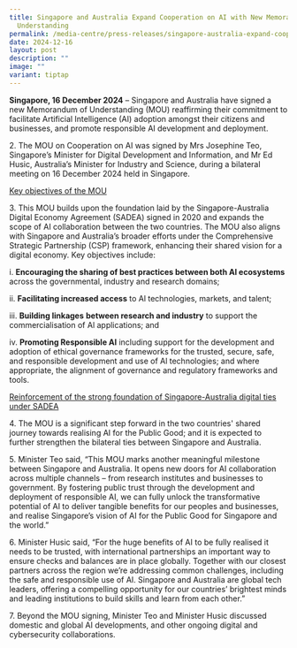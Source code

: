 ```yaml
---
title: Singapore and Australia Expand Cooperation on AI with New Memorandum of
  Understanding
permalink: /media-centre/press-releases/singapore-australia-expand-cooperation-on-ai-with-new-mou/
date: 2024-12-16
layout: post
description: ""
image: ""
variant: tiptap
---
```

<p><strong>Singapore, 16 December 2024</strong> – Singapore and Australia
have signed a new Memorandum of Understanding (MOU) reaffirming their commitment
to facilitate Artificial Intelligence (AI) adoption amongst their citizens
and businesses, and promote responsible AI development and deployment.</p>
<p>2. The MOU on Cooperation on AI was signed by Mrs Josephine Teo, Singapore’s
Minister for Digital Development and Information, and Mr Ed Husic, Australia’s
Minister for Industry and Science, during a bilateral meeting on 16 December
2024 held in Singapore.</p>
<p><u>Key objectives of the MOU</u>
</p>
<p>3. This MOU builds upon the foundation laid by the Singapore-Australia
Digital Economy Agreement (SADEA) signed in 2020 and expands the scope
of AI collaboration between the two countries. The MOU also aligns with
Singapore and Australia’s broader efforts under the Comprehensive Strategic
Partnership (CSP) framework, enhancing their shared vision for a digital
economy. Key objectives include:</p>
<p>i. <strong>Encouraging the sharing of best practices between both Al ecosystems</strong> across
the governmental, industry and research domains;</p>
<p>ii. <strong>Facilitating increased access</strong> to Al technologies, markets,
and talent;</p>
<p>iii. <strong>Building linkages</strong>  <strong>between research and industry</strong> to
support the commercialisation of Al applications; and</p>
<p>iv. <strong>Promoting Responsible AI</strong> including support for the
development and adoption of ethical governance frameworks for the trusted,
secure, safe, and responsible development and use of Al technologies; and
where appropriate, the alignment of governance and regulatory frameworks
and tools.</p>
<p><u>Reinforcement of the strong foundation of Singapore-Australia digital ties under SADEA</u>
</p>
<p>4. The MOU is a significant step forward in the two countries' shared
journey towards realising AI for the Public Good; and it is expected to
further strengthen the bilateral ties between Singapore and Australia.</p>
<p>5. Minister Teo said, “This MOU marks another meaningful milestone between
Singapore and Australia. It opens new doors for AI collaboration across
multiple channels – from research institutes and businesses to government.
By fostering public trust through the development and deployment of responsible
AI, we can fully unlock the transformative potential of AI to deliver tangible
benefits for our peoples and businesses, and realise Singapore’s vision
of AI for the Public Good for Singapore and the world.”</p>
<p>6. Minister Husic said, “For the huge benefits of AI to be fully realised
it needs to be trusted, with international partnerships an important way
to ensure checks and balances are in place globally. Together with our
closest partners across the region we’re addressing common challenges,
including the safe and responsible use of AI. Singapore and Australia are
global tech leaders, offering a compelling opportunity for our countries’
brightest minds and leading institutions to build skills and learn from
each other.”</p>
<p>7. Beyond the MOU signing, Minister Teo and Minister Husic discussed domestic
and global AI developments, and other ongoing digital and cybersecurity
collaborations.</p>